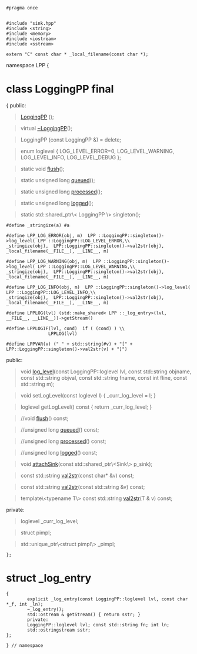 ~~~ { .cpp }
#pragma once


#include "sink.hpp"
#include <string>
#include <memory>
#include <iostream>
#include <sstream>

extern "C" const char * _local_filename(const char *);
~~~

namespace LPP {

# class LoggingPP final
{
public:

>[LoggingPP](loggingpp.cpp.md) (); 

>virtual [~LoggingPP](loggingpp.cpp.md)(); 

>LoggingPP (const LoggingPP &) = delete; 

>enum loglevel { LOG_LEVEL_ERROR=0, LOG_LEVEL_WARNING, LOG_LEVEL_INFO, LOG_LEVEL_DEBUG };

> static void [flush](loggingpp.cpp.md)();

> static unsigned long [queued](loggingpp.cpp.md)();

> static unsigned long [processed](loggingpp.cpp.md)();

> static unsigned long [logged](loggingpp.cpp.md)();

>static std::shared_ptr\\< LoggingPP \\> singleton();
        
~~~ { .cpp }
#define _stringize(a) #a

#define LPP_LOG_ERROR(obj, m)  LPP ::LoggingPP::singleton()->log_level( LPP ::LoggingPP::LOG_LEVEL_ERROR,\\
_stringize(obj),  LPP::LoggingPP::singleton()->val2str(obj),  _local_filename(__FILE__), __LINE__, m)

#define LPP_LOG_WARNING(obj, m)  LPP ::LoggingPP::singleton()->log_level( LPP ::LoggingPP::LOG_LEVEL_WARNING,\\
_stringize(obj),  LPP::LoggingPP::singleton()->val2str(obj),  _local_filename(__FILE__), __LINE__, m)

#define LPP_LOG_INFO(obj, m)  LPP ::LoggingPP::singleton()->log_level( LPP ::LoggingPP::LOG_LEVEL_INFO,\\
_stringize(obj),  LPP::LoggingPP::singleton()->val2str(obj),  _local_filename(__FILE__), __LINE__, m)

#define LPPLOG(lvl) (std::make_shared< LPP ::_log_entry>(lvl, __FILE__, __LINE__))->getStream()

#define LPPLOGIF(lvl, cond)  if ( (cond) ) \\
                LPPLOG(lvl)

#define LPPVAR(v) (" " + std::string(#v) + "[" +  LPP::LoggingPP::singleton()->val2str(v) + "]")
~~~
        
public:
        
>void [log_level](loggingpp.cpp.md)(const LoggingPP::loglevel lvl, const std::string objname, const std::string objval, 
                       const std::string fname, const int fline, const std::string m);
        
>void setLogLevel(const loglevel l) { _curr_log_level = l; }

>loglevel getLogLevel() const { return _curr_log_level; }
        
>//void [flush](loggingpp.cpp.md)() const;

>//unsigned long [queued](loggingpp.cpp.md)() const;

>//unsigned long [processed](loggingpp.cpp.md)() const;

>//unsigned long [logged](loggingpp.cpp.md)() const;
        
>void [attachSink](loggingpp.cpp.md)(const std::shared_ptr\\<Sink\\> p_sink);
        
>const std::string [val2str](loggingpp.cpp.md)(const char* &v) const;

>const std::string [val2str](loggingpp.cpp.md)(const std::string &v) const;

>template\\<typename T\\>
         const std::string [val2str](loggingpp.cpp.md)(T & v) const;
        
private:

>loglevel _curr_log_level;

>struct pimpl;

>std::unique_ptr\\<struct pimpl\\> _pimpl;

~~~ { .cpp }
};
~~~

# struct _log_entry

~~~ { .cpp }
{
        explicit _log_entry(const LoggingPP::loglevel lvl, const char *_f, int _ln);
        ~_log_entry();
        std::ostream & getStream() { return sstr; }
        private:
        LoggingPP::loglevel lvl; const std::string fn; int ln;
        std::ostringstream sstr;
};
~~~


~~~ { .cpp }
} // namespace
~~~

